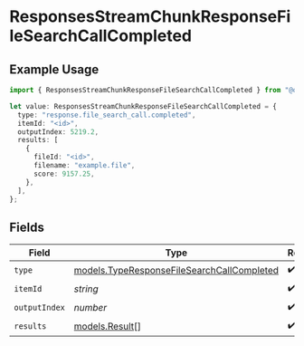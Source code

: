 # ResponsesStreamChunkResponseFileSearchCallCompleted

## Example Usage

```typescript
import { ResponsesStreamChunkResponseFileSearchCallCompleted } from "@openrouter/sdk/models";

let value: ResponsesStreamChunkResponseFileSearchCallCompleted = {
  type: "response.file_search_call.completed",
  itemId: "<id>",
  outputIndex: 5219.2,
  results: [
    {
      fileId: "<id>",
      filename: "example.file",
      score: 9157.25,
    },
  ],
};
```

## Fields

| Field                                                                                          | Type                                                                                           | Required                                                                                       | Description                                                                                    |
| ---------------------------------------------------------------------------------------------- | ---------------------------------------------------------------------------------------------- | ---------------------------------------------------------------------------------------------- | ---------------------------------------------------------------------------------------------- |
| `type`                                                                                         | [models.TypeResponseFileSearchCallCompleted](../models/typeresponsefilesearchcallcompleted.md) | :heavy_check_mark:                                                                             | N/A                                                                                            |
| `itemId`                                                                                       | *string*                                                                                       | :heavy_check_mark:                                                                             | N/A                                                                                            |
| `outputIndex`                                                                                  | *number*                                                                                       | :heavy_check_mark:                                                                             | N/A                                                                                            |
| `results`                                                                                      | [models.Result](../models/result.md)[]                                                         | :heavy_check_mark:                                                                             | N/A                                                                                            |